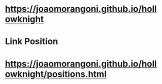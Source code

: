 # https://joaomorangoni.github.io/hollowknight

# Link Position
# https://joaomorangoni.github.io/hollowknight/positions.html

